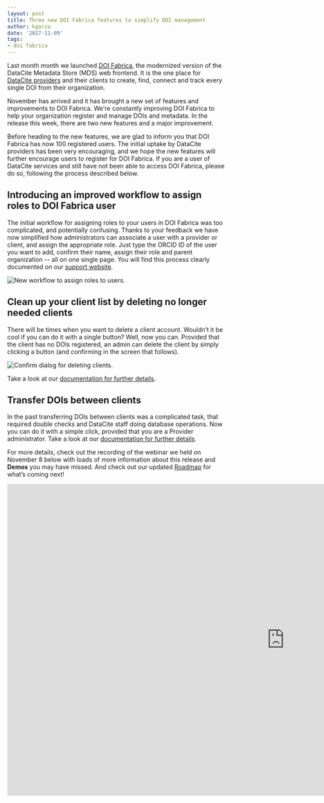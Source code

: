 ```yaml
---
layout: post
title: Three new DOI Fabrica features to simplify DOI management
author: kgarza
date: '2017-11-09'
tags:
- doi fabrica
---
```


Last month month we launched [DOI Fabrica](https://blog.datacite.org/doi-fabrica/), the modernized version of the DataCite Metadata Store (MDS) web frontend. It is the one place for [DataCite providers](https://support.datacite.org/docs/datacite-doi-fabrica#section-what-is-the-difference-between-members-providers-and-clients) and their clients to create, find, connect and track every single DOI from their organization.

November has arrived and it has brought a new set of features and improvements to DOI Fabrica. We're constantly improving DOI Fabrica to help your organization register and manage DOIs and metadata. In the release this week, there are two new features and a major improvement.

Before heading to the new features, we are glad to inform you that DOI Fabrica has now 100 registered users. The initial uptake by DataCite providers has been very encouraging, and we hope the new features will further encourage users to register for DOI Fabrica. If you are a user of DataCite services and still have not been able to access DOI Fabrica, please do so, following the process described below.

## Introducing an improved workflow to assign roles to DOI Fabrica user

The initial workflow for assigning roles to your users in DOI Fabrica was too complicated, and potentially confusing. Thanks to your feedback we have now simplified how administrators can associate a user with a provider or client, and assign the appropriate role. Just type the ORCID ID of the user you want to add, confirm their name, assign their role and parent organization -- all on one single page. You will find this process clearly documented on our [support website](https://support.datacite.org/v1.1/docs/datacite-doi-fabrica#section-how-to-register-as-doi-fabrica-user).

![New workflow to assign roles to users.](https://files.readme.io/b23b589-Bildschirmfoto_2017-11-06_um_23.17.06.png)

## Clean up your client list by deleting no longer needed clients

There will be times when you want to delete a client account. Wouldn’t it be cool if you can do it with a single button? Well, now you can. Provided that the client has no DOIs registered, an admin can delete the client by simply clicking a button (and confirming in the screen that follows).

![Confirm dialog for deleting clients.](https://files.readme.io/f5cffb2-Provider_DeleteClient_Account.PNG)

Take a look at our [documentation for further details](https://support.datacite.org/v1.1/docs/datacite-doi-fabrica-for-providers#section-delete-client-account).

## Transfer DOIs between clients

In the past transferring DOIs between clients was a complicated task, that required double checks and DataCite staff doing database operations. Now you can do it with a simple click, provided that you are a Provider administrator. Take a look at our [documentation for further details](https://support.datacite.org/v1.1/docs/datacite-doi-fabrica-for-providers#section-transfer-one-dois-to-another-client).

For more details, check out the recording of the webinar we held on November 8 below with loads of more information about this release and **Demos** you may have missed. And check out our updated [Roadmap](https://www.datacite.org/roadmap.html) for what’s coming next!

<iframe width="1280" height="720" src="https://www.youtube.com/embed/U_E3rVTJGfg" frameborder="0" gesture="media" allowfullscreen></iframe>
